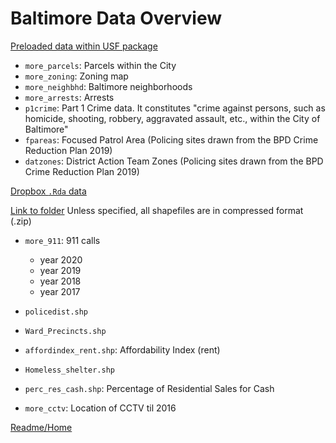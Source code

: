# Baltimore Data Overview



<ins> Preloaded data within USF package </ins> 


- `more_parcels`: Parcels within the City
- `more_zoning`: Zoning map
- `more_neighbhd`: Baltimore neighborhoods
- `more_arrests`: Arrests
- `p1crime`: Part 1 Crime data. It constitutes "crime against persons, such as 
  homicide, shooting, robbery, aggravated assault, etc., within the City of Baltimore"
- `fpareas`: Focused Patrol Area (Policing sites drawn from the BPD Crime 
  Reduction Plan 2019)
- `datzones`: District Action Team Zones (Policing sites drawn from the 
  BPD Crime Reduction Plan 2019)


<ins> Dropbox `.Rda` data </ins>



 [Link to folder](https://www.dropbox.com/sh/fb0h199w074ja0q/AAD8hQxG-UfnBfVisfts6NGPa?dl=0)
 Unless specified, all shapefiles are in compressed format (.zip)
 
- `more_911`: 911 calls
  + year 2020 
  + year 2019 
  + year 2018
  + year 2017 

- `policedist.shp`
- `Ward_Precincts.shp`
- `affordindex_rent.shp`: Affordability Index (rent)
- `Homeless_shelter.shp`
- `perc_res_cash.shp`: Percentage of Residential Sales for Cash
- `more_cctv`: Location of CCTV til 2016

[Readme/Home](https://github.com/agroimpacts/USF#readme)
